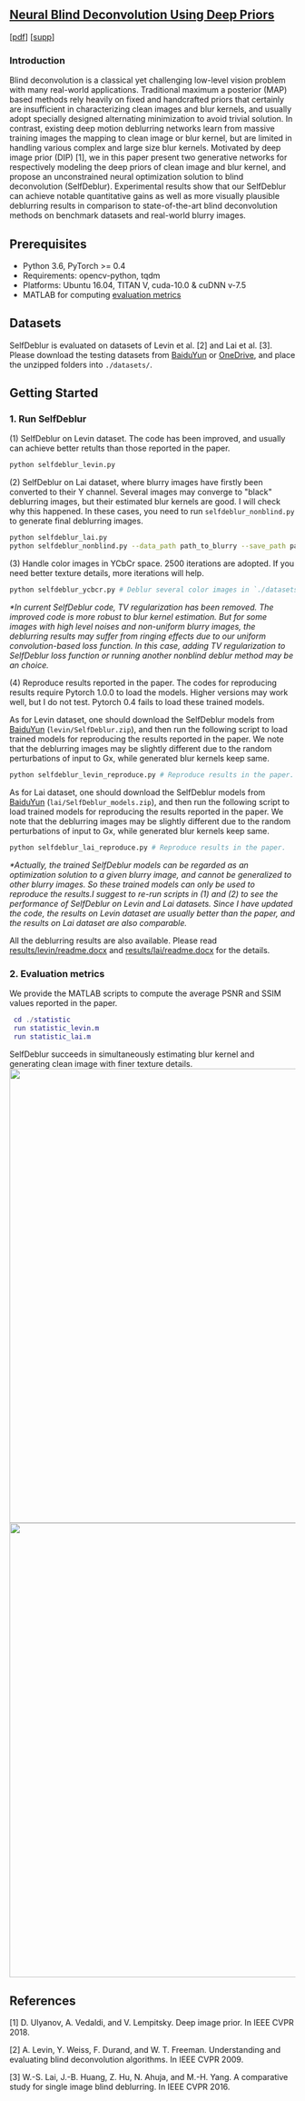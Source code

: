 ## [Neural Blind Deconvolution Using Deep Priors](https://www.researchgate.net/publication/335013294_Neural_Blind_Deconvolution_Using_Deep_Priors) 
[[pdf](https://www.researchgate.net/publication/335013294_Neural_Blind_Deconvolution_Using_Deep_Priors)] [[supp](https://csdwren.github.io/papers/SelfDeblur_supp.pdf)]


### Introduction
Blind deconvolution is a classical yet challenging low-level vision problem with many real-world applications.
Traditional maximum a posterior (MAP) based methods rely heavily on fixed and handcrafted priors that certainly are insufficient in characterizing clean images and blur kernels, and usually adopt specially designed alternating minimization to avoid trivial solution.
In contrast, existing deep motion deblurring networks learn from massive training images the mapping to clean image or blur kernel, but are limited in handling various complex and large size blur kernels.
Motivated by deep image prior (DIP) [1], we in this paper present two generative networks for respectively modeling the deep priors of clean image and blur kernel, and propose an unconstrained neural optimization solution to blind deconvolution (SelfDeblur).
Experimental results show that our SelfDeblur can achieve notable quantitative gains as well as more visually plausible deblurring results in comparison to state-of-the-art blind deconvolution methods on benchmark datasets and real-world blurry images.


## Prerequisites
- Python 3.6, PyTorch >= 0.4 
- Requirements: opencv-python, tqdm
- Platforms: Ubuntu 16.04, TITAN V, cuda-10.0 & cuDNN v-7.5
- MATLAB for computing [evaluation metrics](statistic/)


## Datasets

SelfDeblur is evaluated on datasets of Levin et al. [2] and Lai et al. [3]. 
Please download the testing datasets from [BaiduYun](https://pan.baidu.com/s/1FRqEzhkfs0ZIy0TuZm7Cnw)
or [OneDrive](https://1drv.ms/u/s!An-BNLJWOClliGSEa6QY9TVedqJH?e=8vSWld), 
and place the unzipped folders into `./datasets/`.


## Getting Started

### 1. Run SelfDeblur


(1) SelfDeblur on Levin dataset. The code has been improved, and usually can achieve better retults than those reported in the paper.
```bash
python selfdeblur_levin.py 
```

(2) SelfDeblur on Lai dataset, where blurry images have firstly been converted to their Y channel. Several images may converge to "black" deblurring images, but their estimated blur kernels are good. I will check why this happened. In these cases, you need to run `selfdeblur_nonblind.py` to generate final deblurring images.
```bash
python selfdeblur_lai.py 
python selfdeblur_nonblind.py --data_path path_to_blurry --save_path path_to_estimated_kernel # Optional nonblind SelfDeblur. Given kernel estimated by Gk, only update Gx.
```

(3) Handle color images in YCbCr space. 2500 iterations are adopted. If you need better texture details, more iterations will help. 
```bash
python selfdeblur_ycbcr.py # Deblur several color images in `./datasets/real/`.
```
_*In current SelfDeblur code, TV regularization has been removed. The improved code is more robust to blur kernel estimation. But for some images with high level noises and non-uniform blurry images, the deblurring results may suffer from ringing effects due to our uniform convolution-based loss function. In this case, adding TV regularization to SelfDeblur loss function or running another nonblind deblur method may be an choice._


(4) Reproduce results reported in the paper. The codes for reproducing results require Pytorch 1.0.0 to load the models. Higher versions may work well, but I do not test. Pytorch 0.4 fails to load these trained models. 

As for Levin dataset, one should download the SelfDeblur models from [BaiduYun](https://pan.baidu.com/s/1u0TZqmmHEzt6TX6Te75VRA) (`levin/SelfDeblur.zip`), and then run the following script to load trained models for reproducing the results reported in the paper. 
We note that the deblurring images may be slightly different due to the random perturbations of input to Gx, while generated blur kernels keep same.  
```bash
python selfdeblur_levin_reproduce.py # Reproduce results in the paper. 
```

As for Lai dataset, one should download the SelfDeblur models from [BaiduYun](https://pan.baidu.com/s/1I42WVCLz2SwPjJD7nydJvg) (`lai/SelfDeblur_models.zip`), and then run the following script to load trained models for reproducing the results reported in the paper. 
We note that the deblurring images may be slightly different due to the random perturbations of input to Gx, while generated blur kernels keep same. 
```bash
python selfdeblur_lai_reproduce.py # Reproduce results in the paper. 
```

_*Actually, the trained SelfDeblur models can be regarded as an optimization solution to a given blurry image, and cannot be generalized to other blurry images. So these trained models can only be used to reproduce the results.I suggest to re-run scripts in (1) and (2) to see the performance of SelfDeblur on Levin and Lai datasets. Since I have updated the code, the results on Levin dataset are usually better than the paper, and the results on Lai dataset are also comparable._



All the deblurring results are also available. Please read [results/levin/readme.docx](/results/levin/readme.docx) and [results/lai/readme.docx](results/lai/readme.docx) for the details. 


### 2. Evaluation metrics

We provide the MATLAB scripts to compute the average PSNR and SSIM values reported in the paper.
 

```Matlab
 cd ./statistic
 run statistic_levin.m 
 run statistic_lai.m 
```


SelfDeblur succeeds in simultaneously estimating blur kernel and generating clean image with finer texture details. 
<img src="results/demo/levin.png" width="800px"/>
<img src="results/demo/lai.jpg" width="800px"/> 


## References
[1] D. Ulyanov, A. Vedaldi, and V. Lempitsky. Deep image prior. In IEEE CVPR 2018. 

[2] A. Levin, Y. Weiss, F. Durand, and W. T. Freeman. Understanding and evaluating blind deconvolution algorithms. In IEEE CVPR 2009. 

[3] W.-S. Lai, J.-B. Huang, Z. Hu, N. Ahuja, and M.-H. Yang. A comparative study for single image blind deblurring. In IEEE CVPR 2016.




